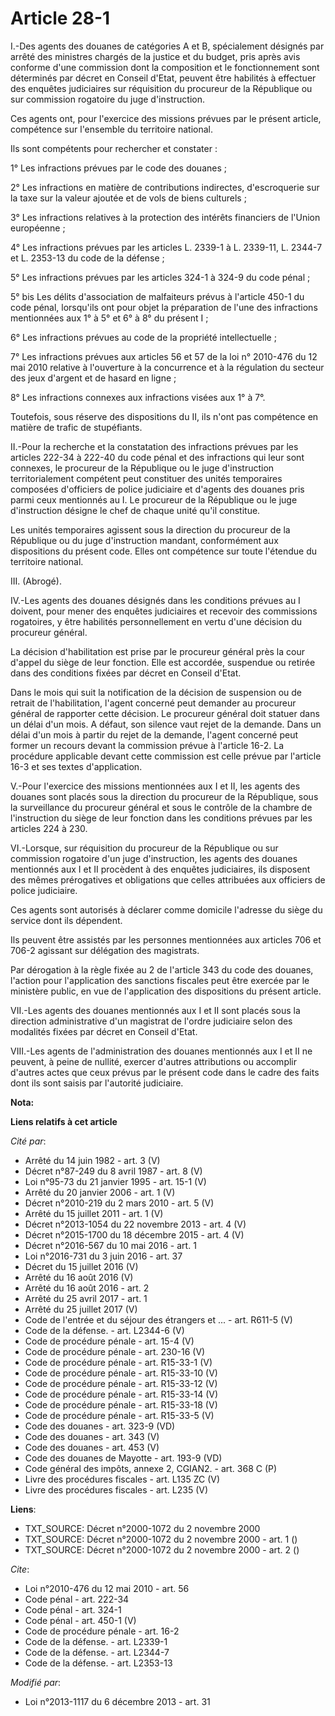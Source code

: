 # Article 28-1

I.-Des agents des douanes de catégories A et B, spécialement désignés par arrêté des ministres chargés de la justice et du
budget, pris après avis conforme d'une commission dont la composition et le fonctionnement sont déterminés par décret en
Conseil d'Etat, peuvent être habilités à effectuer des enquêtes judiciaires sur réquisition du procureur de la République ou
sur commission rogatoire du juge d'instruction. 

Ces agents ont, pour l'exercice des missions prévues par le présent article, compétence sur l'ensemble du territoire
national. 

Ils sont compétents pour rechercher et constater : 

1° Les infractions prévues par le code des douanes ; 

2° Les infractions en matière de contributions indirectes, d'escroquerie sur la taxe sur la valeur ajoutée et de vols de
biens culturels ; 

3° Les infractions relatives à la protection des intérêts financiers de l'Union européenne ; 

4° Les infractions prévues par les articles L. 2339-1 à L. 2339-11, L. 2344-7 et L. 2353-13 du code de la défense ; 

5° Les infractions prévues par les articles 324-1 à 324-9 du code pénal ; 

5° bis Les délits d'association de malfaiteurs prévus à l'article 450-1 du code pénal, lorsqu'ils ont pour objet la
préparation de l'une des infractions mentionnées aux 1° à 5° et 6° à 8° du présent I ; 

6° Les infractions prévues au code de la propriété intellectuelle ; 

7° Les infractions prévues aux articles 56 et 57 de la loi n° 2010-476 du 12 mai 2010 relative à l'ouverture à la concurrence
et à la régulation du secteur des jeux d'argent et de hasard en ligne ; 

8° Les infractions connexes aux infractions visées aux 1° à 7°. 

Toutefois, sous réserve des dispositions du II, ils n'ont pas compétence en matière de trafic de stupéfiants. 

II.-Pour la recherche et la constatation des infractions prévues par les articles 222-34 à 222-40 du code pénal et des
infractions qui leur sont connexes, le procureur de la République ou le juge d'instruction territorialement compétent peut
constituer des unités temporaires composées d'officiers de police judiciaire et d'agents des douanes pris parmi ceux
mentionnés au I. Le procureur de la République ou le juge d'instruction désigne le chef de chaque unité qu'il constitue. 

Les unités temporaires agissent sous la direction du procureur de la République ou du juge d'instruction mandant,
conformément aux dispositions du présent code. Elles ont compétence sur toute l'étendue du territoire national. 

III. (Abrogé). 

IV.-Les agents des douanes désignés dans les conditions prévues au I doivent, pour mener des enquêtes judiciaires et recevoir
des commissions rogatoires, y être habilités personnellement en vertu d'une décision du procureur général. 

La décision d'habilitation est prise par le procureur général près la cour d'appel du siège de leur fonction. Elle est
accordée, suspendue ou retirée dans des conditions fixées par décret en Conseil d'Etat. 

Dans le mois qui suit la notification de la décision de suspension ou de retrait de l'habilitation, l'agent concerné peut
demander au procureur général de rapporter cette décision. Le procureur général doit statuer dans un délai d'un mois. A
défaut, son silence vaut rejet de la demande. Dans un délai d'un mois à partir du rejet de la demande, l'agent concerné peut
former un recours devant la commission prévue à l'article 16-2. La procédure applicable devant cette commission est celle
prévue par l'article 16-3 et ses textes d'application. 

V.-Pour l'exercice des missions mentionnées aux I et II, les agents des douanes sont placés sous la direction du procureur de
la République, sous la surveillance du procureur général et sous le contrôle de la chambre de l'instruction du siège de leur
fonction dans les conditions prévues par les articles 224 à 230. 

VI.-Lorsque, sur réquisition du procureur de la République ou sur commission rogatoire d'un juge d'instruction, les agents
des douanes mentionnés aux I et II procèdent à des enquêtes judiciaires, ils disposent des mêmes prérogatives et obligations
que celles attribuées aux officiers de police judiciaire. 

Ces agents sont autorisés à déclarer comme domicile l'adresse du siège du service dont ils dépendent. 

Ils peuvent être assistés par les personnes mentionnées aux articles 706 et 706-2 agissant sur délégation des magistrats. 

Par dérogation à la règle fixée au 2 de l'article 343 du code des douanes, l'action pour l'application des sanctions fiscales
peut être exercée par le ministère public, en vue de l'application des dispositions du présent article. 

VII.-Les agents des douanes mentionnés aux I et II sont placés sous la direction administrative d'un magistrat de l'ordre
judiciaire selon des modalités fixées par décret en Conseil d'Etat. 

VIII.-Les agents de l'administration des douanes mentionnés aux I et II ne peuvent, à peine de nullité, exercer d'autres
attributions ou accomplir d'autres actes que ceux prévus par le présent code dans le cadre des faits dont ils sont saisis par
l'autorité judiciaire.

**Nota:**



**Liens relatifs à cet article**

_Cité par_:

  - Arrêté du 14 juin 1982 - art. 3 (V)
  - Décret n°87-249 du 8 avril 1987 - art. 8 (V)
  - Loi n°95-73 du 21 janvier 1995 - art. 15-1 (V)
  - Arrêté du 20 janvier 2006 - art. 1 (V)
  - Décret n°2010-219 du 2 mars 2010 - art. 5 (V)
  - Arrêté du 15 juillet 2011 - art. 1 (V)
  - Décret n°2013-1054 du 22 novembre 2013 - art. 4 (V)
  - Décret n°2015-1700 du 18 décembre 2015 - art. 4 (V)
  - Décret n°2016-567 du 10 mai 2016 - art. 1
  - Loi n°2016-731 du 3 juin 2016 - art. 37
  - Décret du 15 juillet 2016 (V)
  - Arrêté du 16 août 2016 (V)
  - Arrêté du 16 août 2016 - art. 2
  - Arrêté du 25 avril 2017 - art. 1
  - Arrêté du 25 juillet 2017 (V)
  - Code de l'entrée et du séjour des étrangers et ... - art. R611-5 (V)
  - Code de la défense. - art. L2344-6 (V)
  - Code de procédure pénale - art. 15-4 (V)
  - Code de procédure pénale - art. 230-16 (V)
  - Code de procédure pénale - art. R15-33-1 (V)
  - Code de procédure pénale - art. R15-33-10 (V)
  - Code de procédure pénale - art. R15-33-12 (V)
  - Code de procédure pénale - art. R15-33-14 (V)
  - Code de procédure pénale - art. R15-33-18 (V)
  - Code de procédure pénale - art. R15-33-5 (V)
  - Code des douanes - art. 323-9 (VD)
  - Code des douanes - art. 343 (V)
  - Code des douanes - art. 453 (V)
  - Code des douanes de Mayotte - art. 193-9 (VD)
  - Code général des impôts, annexe 2, CGIAN2. - art. 368 C (P)
  - Livre des procédures fiscales - art. L135 ZC (V)
  - Livre des procédures fiscales - art. L235 (V)

**Liens**:

  - TXT_SOURCE: Décret n°2000-1072 du 2 novembre 2000
  - TXT_SOURCE: Décret n°2000-1072 du 2 novembre 2000 - art. 1 ()
  - TXT_SOURCE: Décret n°2000-1072 du 2 novembre 2000 - art. 2 ()

_Cite_:

  - Loi n°2010-476 du 12 mai 2010 - art. 56
  - Code pénal - art. 222-34
  - Code pénal - art. 324-1
  - Code pénal - art. 450-1 (V)
  - Code de procédure pénale - art. 16-2
  - Code de la défense. - art. L2339-1
  - Code de la défense. - art. L2344-7
  - Code de la défense. - art. L2353-13

_Modifié par_:

  - Loi n°2013-1117 du 6 décembre 2013 - art. 31
